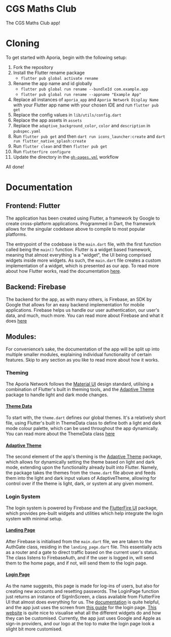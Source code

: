 # CGS Maths Club

The CGS Maths Club app!

# Cloning

To get started with Aporia, begin with the following setup:

1. Fork the repository
2. Install the Flutter rename package
   - `flutter pub global activate rename`
3. Rename the app name and id globally
   - `flutter pub global run rename --bundleId com.example.app`
   - `flutter pub global run rename --appname "Example App"`
4. Replace all instances of `aporia_app` and `Aporia Network Display Name` with your Flutter app name with your chosen IDE and run `flutter pub get`
5. Replace the config values in `lib/utils/config.dart`
6. Replace the app assets in `assets`
7. Replace the `adaptive_background_color`, `color` and `description` in `pubspec.yaml`
8. Run `flutter pub get` and then `dart run icons_launcher:create` and `dart run flutter_native_splash:create`
9. Run `flutter clean` and then `flutter pub get`
10. Run `flutterfire configure`
11. Update the directory in the [`gh-pages.yml`](./.github/workflows/gh-pages.yml) workflow

All done!

# Documentation

## Frontend: Flutter

The application has been created using Flutter, a framework by Google to create cross-platform applications. Programmed
in Dart, the framework allows for the singular codebase above to compile to most popular platforms.

The entrypoint of the codebase is the `main.dart` file, with the first function called being the `main()` function.
Flutter is a widget based framework, meaning that almost everything is a "widget", the UI being comprised widgets inside
more widgets. As such, the `main.dart` file creates a custom implementation of a widget, which is presented as our app.
To read more about how Flutter works, read the documentation [here](https://docs.flutter.dev).

## Backend: Firebase

The backend for the app, as with many others, is Firebase, an SDK by Google that allows for an easy backend
implementation for mobile applications. Firebase helps us handle our user authentication, our user's data, and much,
much more. You can read more about Firebase and what it does [here](https://firebase.google.com/docs)

## Modules:

For convenience’s sake, the documentation of the app will be split up into multiple smaller modules, explaining
individual functionality of certain features. Skip to any section as you like to read more about how it works.

### Theming

The Aporia Network follows the [Material UI](https://material.io/design) design standard, utilising a combination of
Flutter's built in theming tools, and the [Adaptive Theme](https://pub.dev/packages/adaptive_theme) package to handle
light and dark mode changes.

#### [Theme Data](lib/utils/theming/theme.dart)

To start with, the `theme.dart` defines our global themes. It's a relatively short file, using Flutter's built in
ThemeData class to define both a light and dark mode colour palette, which can be used throughout the app dynamically.
You can read more about the ThemeData class [here](https://api.flutter.dev/flutter/material/ThemeData-class.html)

#### [Adaptive Theme](lib/main.dart)

The second element of the app's theming is the [Adaptive Theme](https://pub.dev/packages/adaptive_theme) package, which
allows for dynamically setting the theme based on light and dark mode, extending upon the functionality already built
into Flutter. Namely, the package takes the themes from the `theme.dart` file above and feeds them into the light and
dark input values of AdaptiveTheme, allowing for control over if the theme is light, dark, or system at any given
moment.

### Login System

The login system is powered by Firebase and the [FlutterFire UI](https://pub.dev/packages/flutterfire_ui) package, which
provides pre-built widgets and utilities which help integrate the login system with minimal setup.

#### [Landing Page](lib/screens/auth/landing_page.dart)

After Firebase is initialised from the `main.dart` file, we are taken to the AuthGate class, residing in
the `landing_page.dart` file. This essentially acts as a router and a gate to direct traffic based on the current user's
status. The class listens to FirebaseAuth, and if the user is logged in, will send them to the home page, and if not,
will send them to the login page.

#### [Login Page](lib/screens/auth/login_page.dart)

As the name suggests, this page is made for log-ins of users, but also for creating new accounts and resetting
passwords. The LoginPage function just returns an instance of SignInScreen, a class available from FlutterFire UI that
almost does everything for us. The [documentation](https://firebase.flutter.dev/docs/ui/overview/) is quite helpful, and
the app just uses the screen
from [this guide](https://firebase.flutter.dev/docs/ui/auth/integrating-your-first-screen) for the login
page. [This website](https://flutterfire-ui.web.app/) is quite nice to visualise what all the different widgets do and
how they can be customised. Currently, the app just uses Google and Apple as sign-in providers, and our logo at the top
to make the login page look a slight bit more customised.
